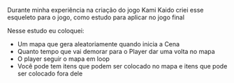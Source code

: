 Durante minha experiência na criação do jogo Kami Kaido criei esse esqueleto para o jogo, como estudo para aplicar no jogo final

Nesse estudo eu coloquei:
- Um mapa que gera aleatoriamente quando inicia a Cena
- Quanto tempo que vai demorar para o Player dar uma volta no mapa
- O player seguir o mapa em loop
- Você pode tem itens que podem ser colocado no mapa e itens que pode ser colocado fora dele
